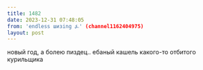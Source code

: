 ```yaml
---
title: 1482
date: 2023-12-31 07:48:05
from: 'endless шизing ⍼' (channel1162404975)
layout: post
---
```


новый год, а болею пиздец.. ебаный кашель какого-то отбитого курильщика
